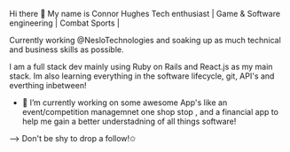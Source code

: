   Hi there 👋 My name is Connor Hughes
    Tech enthusiast | Game & Software engineering | Combat Sports |

Currently working @NesloTechnologies and soaking up as much technical and business skills as possible.


I am a full stack dev mainly using Ruby on Rails and React.js as my main stack. Im also learning everything in the software lifecycle, git, API's and everthing inbetween!

- 🔭 I’m currently working on some awesome App's like an event/competition managemnet one shop stop , and a financial app to help me gain a better understadning of all things software!

--> Don't be shy to drop a follow!✩
